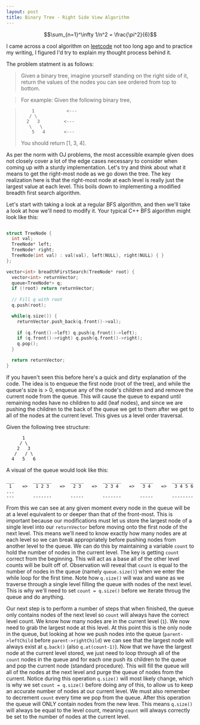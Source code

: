 ```yaml
---
layout: post
title: Binary Tree - Right Side View Algorithm
---
```


$$\sum_{n=1}^\infty 1/n^2 = \frac{\pi^2}{6}$$

I came across a cool algorithm on [leetcode](https://leetcode.com/problems/binary-tree-right-side-view/) not too long ago and to practice my
writing, I figured I'd try to explain my thought process behind it.

The problem statment is as follows:

> Given a binary tree, imagine yourself standing on the right side of it, return the values of the nodes you can see ordered from top to bottom.

> For example:
> Given the following binary tree,

>         1            <---
>        / \
>       2   3         <---
>        \   \
>         5   4       <---
>
> You should return [1, 3, 4].

As per the norm with OJ problems, the most accessible example given does not closely cover a lot of the edge cases necessary to consider
when coming up with a sturdy implementation. Let's try and think about what it means to get the right-most node as we
go down the tree. The key realization here is that the right-most node at each level is really just the largest
value at each level. This boils down to implementing a modified breadth first search algorithm. 

Let's start with taking a look at a regular BFS algorithm, and then we'll take a look at how we'll need to modify it.
Your typical C++ BFS algorithm might look like this:

```cpp

struct TreeNode {
  int val;
  TreeNode* left;
  TreeNode* right;
  TreeNode(int val) : val(val), left(NULL), right(NULL) { }
};

vector<int> breadthFirstSearch(TreeNode* root) {
  vector<int> returnVector;
  queue<TreeNode*> q;
  if (!root) return returnVector;
  
  // Fill q with root
  q.push(root);

  while(q.size()) {
    returnVector.push_back(q.front()->val);
    
    if (q.front()->left) q.push(q.front()->left);
    if (q.front()->right) q.push(q.front()->right);
    q.pop();
  }

  return returnVector;
}

```

If you haven't seen this before here's a quick and dirty explanation of
the code. The idea is to enqueue the first node (root of the tree), and while the
queue's size is > 0, enqueue any of the node's children and and remove the current node
from the queue. This will cause the queue to expand until remaining nodes have no children
to add (leaf nodes), and since we are pushing the children to the back of the
queue we get to them after we get to all of the nodes at the current level. This gives us
a level order traversal.

Given the following tree structure:

```
      1
     / \
    2   3
   /   / \
  4   5   6
```

A visual of the queue would look like this:

```
___       _______       _____       _______       _____       ________
 1    =>   1 2 3    =>   2 3    =>   2 3 4    =>   3 4    =>   3 4 5 6  ...
---       -------       -----       -------       -----       --------
```

From this we can see at any given moment every node in the queue will be at a level equivalent to or deeper than that
of the front-most. This is important because our modifications must let us store the largest node of a single level into our
`returnVector` before moving onto the first node of the next level. This means we'll need to know exactly how many nodes are
at each level so we can break appropriately before pushing nodes from another level to the queue. We can do this by
maintaining a variable `count` to hold the number of nodes in the current level. The key is getting `count`
correct from the beginning. This will act as a base all of the other level counts will be built off of. Observation
will reveal that `count` is equal to the number of nodes in the queue (namely `queue.size()`) when we enter the while loop
for the first time. Note how `q.size()` will wax and wane as we traverse through a single level filling the queue with nodes
of the next level. This is why we'll need to set `count = q.size()` before we iterate throug the queue and do anything.

Our next step is to perform a number of steps that when finished, the queue only contains nodes of the next level so `count` will always
have the correct level count. We know how many nodes are in the current level (`1`). We now need to grab the largest node at this level.
At this point this is the only node in the queue, but looking at how we push nodes into the queue (`parent->leftChild` before `parent->rightChild`)
we can see that the largest node will always exist at `q.back()` (also `q.at(count-1)`). Now that we have the largest node at the
current level stored, we just need to loop through all of the `count` nodes in the queue and for each one push its children to the
queue and pop the current node (standard procedure). This will fill the queue will all of the nodes at the next level and purge the
queue of nodes from the current. Notice during this operation `q.size()` will most likely change, which is why we set `count = q.size()`
before doing any of this, to allow us to keep an accurate number of nodes at our current level. We must also remember to decrement
`count` every time we pop from the queue. After this operation the queue will ONLY contain nodes from the new leve. This means
`q.size()` will always be equal to the level count, meaning `count` will always correctly be set to the number of nodes at the current level.